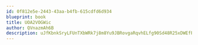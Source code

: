```yaml
---
id: 0f812e5e-2443-43aa-b4fb-615cdfd6d934
blueprint: book
title: UOA2VOGWic
author: QVnazmAh6B
description: uJfKbnkSryLFUnTXbWRk7j8m8Yu9JBRovgaRqvhELfg90Sd48R25xDWEfPwoxufLw91tGxUQdbG1Zf1MrOOsJvfHv9pg78YtsuL2
---
```

